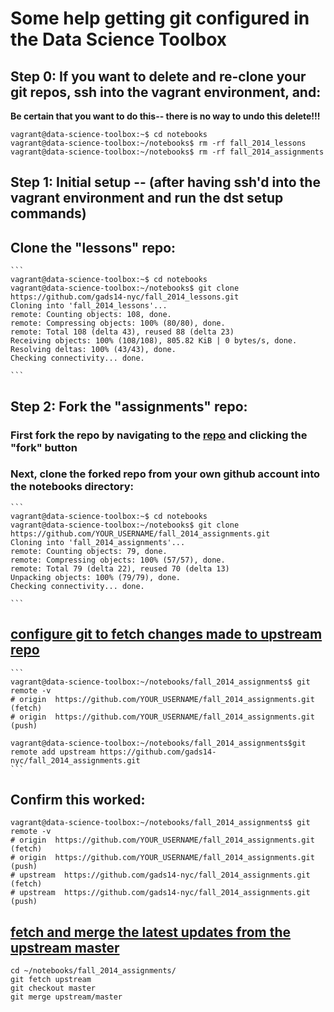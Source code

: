 # Some help getting git configured in the Data Science Toolbox

## Step 0: If you want to delete and re-clone your git repos, ssh into the vagrant environment, and:
**Be certain that you want to do this-- there is no way to undo this delete!!!**
```
vagrant@data-science-toolbox:~$ cd notebooks
vagrant@data-science-toolbox:~/notebooks$ rm -rf fall_2014_lessons
vagrant@data-science-toolbox:~/notebooks$ rm -rf fall_2014_assignments
```

## Step 1: Initial setup -- (after having ssh'd into the vagrant environment and run the dst setup commands)
## **Clone** the "lessons" repo:
	```
	vagrant@data-science-toolbox:~$ cd notebooks
	vagrant@data-science-toolbox:~/notebooks$ git clone https://github.com/gads14-nyc/fall_2014_lessons.git
	Cloning into 'fall_2014_lessons'...
	remote: Counting objects: 108, done.
	remote: Compressing objects: 100% (80/80), done.
	remote: Total 108 (delta 43), reused 88 (delta 23)
	Receiving objects: 100% (108/108), 805.82 KiB | 0 bytes/s, done.
	Resolving deltas: 100% (43/43), done.
	Checking connectivity... done.

	```
## Step 2: **Fork** the "assignments" repo:
### First fork the repo by navigating to the [repo](https://github.com/gads14-nyc/fall_2014_assignments) and clicking the "fork" button

### Next, clone the forked repo from your own github account into the notebooks directory:
	```
	vagrant@data-science-toolbox:~$ cd notebooks
	vagrant@data-science-toolbox:~/notebooks$ git clone https://github.com/YOUR_USERNAME/fall_2014_assignments.git
	Cloning into 'fall_2014_assignments'...
	remote: Counting objects: 79, done.
	remote: Compressing objects: 100% (57/57), done.
	remote: Total 79 (delta 22), reused 70 (delta 13)
	Unpacking objects: 100% (79/79), done.
	Checking connectivity... done.

	```

## [configure git to fetch changes made to upstream repo](https://help.github.com/articles/configuring-a-remote-for-a-fork)

	```
    vagrant@data-science-toolbox:~/notebooks/fall_2014_assignments$ git remote -v
    # origin  https://github.com/YOUR_USERNAME/fall_2014_assignments.git (fetch)
    # origin  https://github.com/YOUR_USERNAME/fall_2014_assignments.git (push)

    vagrant@data-science-toolbox:~/notebooks/fall_2014_assignments$git remote add upstream https://github.com/gads14-nyc/fall_2014_assignments.git
    ```

## Confirm this worked:
   ```
   vagrant@data-science-toolbox:~/notebooks/fall_2014_assignments$ git remote -v
   # origin  https://github.com/YOUR_USERNAME/fall_2014_assignments.git (fetch)
   # origin  https://github.com/YOUR_USERNAME/fall_2014_assignments.git (push)
   # upstream  https://github.com/gads14-nyc/fall_2014_assignments.git (fetch)
   # upstream  https://github.com/gads14-nyc/fall_2014_assignments.git (push)
   ```
    
## [fetch and merge the latest updates from the upstream master](https://help.github.com/articles/syncing-a-fork)
   
   ```
   cd ~/notebooks/fall_2014_assignments/
   git fetch upstream
   git checkout master
   git merge upstream/master
   ```
